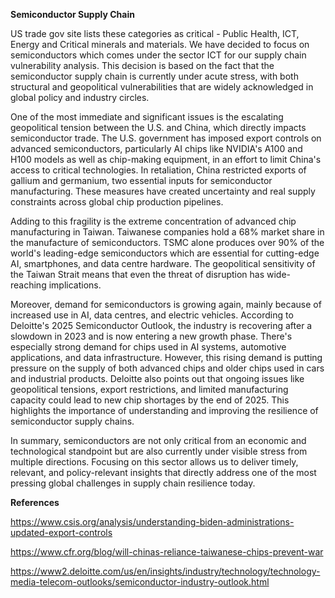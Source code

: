 **Semiconductor Supply Chain**

US trade gov site lists these categories as critical - Public Health,
ICT, Energy and Critical minerals and materials. We have decided to
focus on semiconductors which comes under the sector ICT for our supply
chain vulnerability analysis. This decision is based on the fact that
the semiconductor supply chain is currently under acute stress, with
both structural and geopolitical vulnerabilities that are widely
acknowledged in global policy and industry circles.

One of the most immediate and significant issues is the escalating
geopolitical tension between the U.S. and China, which directly impacts
semiconductor trade. The U.S. government has imposed export controls on
advanced semiconductors, particularly AI chips like NVIDIA's A100 and
H100 models as well as chip-making equipment, in an effort to limit
China's access to critical technologies. In retaliation, China
restricted exports of gallium and germanium, two essential inputs for
semiconductor manufacturing. These measures have created uncertainty and
real supply constraints across global chip production pipelines.

Adding to this fragility is the extreme concentration of advanced chip
manufacturing in Taiwan. Taiwanese companies hold a 68% market share in
the manufacture of semiconductors. TSMC alone produces over 90% of the
world's leading-edge semiconductors which are essential for cutting-edge
AI, smartphones, and data centre hardware. The geopolitical sensitivity
of the Taiwan Strait means that even the threat of disruption has
wide-reaching implications.

Moreover, demand for semiconductors is growing again, mainly because of
increased use in AI, data centres, and electric vehicles. According to
Deloitte's 2025 Semiconductor Outlook, the industry is recovering after
a slowdown in 2023 and is now entering a new growth phase. There's
especially strong demand for chips used in AI systems, automotive
applications, and data infrastructure. However, this rising demand is
putting pressure on the supply of both advanced chips and older chips
used in cars and industrial products. Deloitte also points out that
ongoing issues like geopolitical tensions, export restrictions, and
limited manufacturing capacity could lead to new chip shortages by the
end of 2025. This highlights the importance of understanding and
improving the resilience of semiconductor supply chains. 

In summary, semiconductors are not only critical from an economic and
technological standpoint but are also currently under visible stress
from multiple directions. Focusing on this sector allows us to deliver
timely, relevant, and policy-relevant insights that directly address one
of the most pressing global challenges in supply chain resilience today.

**References**

<https://www.csis.org/analysis/understanding-biden-administrations-updated-export-controls>

<https://www.cfr.org/blog/will-chinas-reliance-taiwanese-chips-prevent-war>

<https://www2.deloitte.com/us/en/insights/industry/technology/technology-media-telecom-outlooks/semiconductor-industry-outlook.html>

